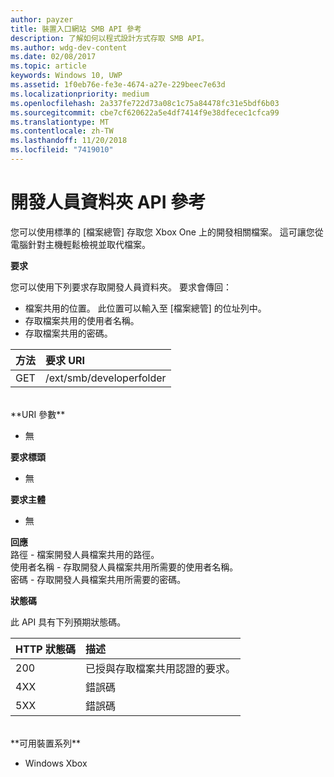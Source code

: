 ```yaml
---
author: payzer
title: 裝置入口網站 SMB API 參考
description: 了解如何以程式設計方式存取 SMB API。
ms.author: wdg-dev-content
ms.date: 02/08/2017
ms.topic: article
keywords: Windows 10, UWP
ms.assetid: 1f0eb76e-fe3e-4674-a27e-229beec7e63d
ms.localizationpriority: medium
ms.openlocfilehash: 2a337fe722d73a08c1c75a84478fc31e5bdf6b03
ms.sourcegitcommit: cbe7cf620622a5e4df7414f9e38dfecec1cfca99
ms.translationtype: MT
ms.contentlocale: zh-TW
ms.lasthandoff: 11/20/2018
ms.locfileid: "7419010"
---
```

# <a name="developer-folder-api-reference"></a>開發人員資料夾 API 參考   
您可以使用標準的 &#91;檔案總管&#93; 存取您 Xbox One 上的開發相關檔案。 這可讓您從電腦針對主機輕鬆檢視並取代檔案。

**要求**

您可以使用下列要求存取開發人員資料夾。 要求會傳回：    
* 檔案共用的位置。 此位置可以輸入至 [檔案總管] 的位址列中。
* 存取檔案共用的使用者名稱。
* 存取檔案共用的密碼。

方法      | 要求 URI
:------     | :-----
GET | /ext/smb/developerfolder
<br />
**URI 參數**

- 無

**要求標頭**

- 無

**要求主體**

- 無

**回應**   
路徑 - 檔案開發人員檔案共用的路徑。   
使用者名稱 - 存取開發人員檔案共用所需要的使用者名稱。   
密碼 - 存取開發人員檔案共用所需要的密碼。   

**狀態碼**

此 API 具有下列預期狀態碼。

HTTP 狀態碼      | 描述
:------     | :-----
200 | 已授與存取檔案共用認證的要求。
4XX | 錯誤碼
5XX | 錯誤碼
<br />
**可用裝置系列**

* Windows Xbox
